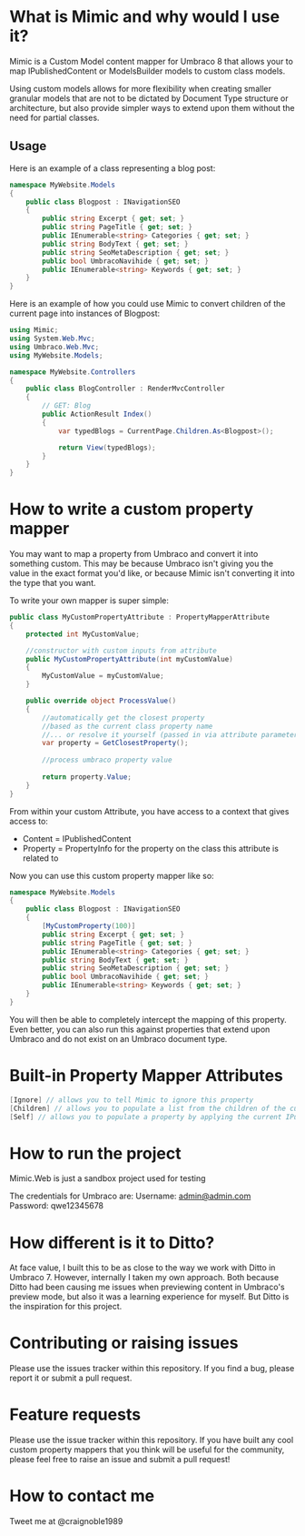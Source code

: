 # What is Mimic and why would I use it?
Mimic is a Custom Model content mapper for Umbraco 8 that allows your to map IPublishedContent or ModelsBuilder models to custom class models.  

Using custom models allows for more flexibility when creating smaller granular models that are not to be dictated by Document Type structure or architecture, but also provide simpler ways to extend upon them without the need for partial classes.

## Usage
Here is an example of a class representing a blog post:
```csharp
namespace MyWebsite.Models
{
    public class Blogpost : INavigationSEO
    {
        public string Excerpt { get; set; }
        public string PageTitle { get; set; }
        public IEnumerable<string> Categories { get; set; }
        public string BodyText { get; set; }
        public string SeoMetaDescription { get; set; }
        public bool UmbracoNavihide { get; set; }
        public IEnumerable<string> Keywords { get; set; }
    }
}
```

Here is an example of how you could use Mimic to convert children of the current page into instances of Blogpost:
```csharp
using Mimic;
using System.Web.Mvc;
using Umbraco.Web.Mvc;
using MyWebsite.Models;

namespace MyWebsite.Controllers
{
    public class BlogController : RenderMvcController
    {
        // GET: Blog
        public ActionResult Index()
        {      
            var typedBlogs = CurrentPage.Children.As<Blogpost>();

            return View(typedBlogs);
        }
    }
}
```

# How to write a custom property mapper
You may want to map a property from Umbraco and convert it into something custom.  This may be because Umbraco isn't giving you the value in the exact format you'd like, or because Mimic isn't converting it into the type that you want.

To write your own mapper is super simple:
```csharp
public class MyCustomPropertyAttribute : PropertyMapperAttribute
{
    protected int MyCustomValue;

    //constructor with custom inputs from attribute
    public MyCustomPropertyAttribute(int myCustomValue)
    {
        MyCustomValue = myCustomValue;
    }

    public override object ProcessValue()
    {
        //automatically get the closest property 
        //based as the current class property name
        //... or resolve it yourself (passed in via attribute parameter?)
        var property = GetClosestProperty();
        
        //process umbraco property value
        
        return property.Value;
    }
}
```

From within your custom Attribute, you have access to a context that gives access to:
* Content = IPublishedContent
* Property = PropertyInfo for the property on the class this attribute is related to

Now you can use this custom property mapper like so:
```csharp
namespace MyWebsite.Models
{
    public class Blogpost : INavigationSEO
    {
        [MyCustomProperty(100)]
        public string Excerpt { get; set; }
        public string PageTitle { get; set; }
        public IEnumerable<string> Categories { get; set; }
        public string BodyText { get; set; }
        public string SeoMetaDescription { get; set; }
        public bool UmbracoNavihide { get; set; }
        public IEnumerable<string> Keywords { get; set; }
    }
}
```

You will then be able to completely intercept the mapping of this property.  Even better, you can also run this against properties that extend upon Umbraco and do not exist on an Umbraco document type.

# Built-in Property Mapper Attributes
```csharp
[Ignore] // allows you to tell Mimic to ignore this property
[Children] // allows you to populate a list from the children of the current IPublishedContent model
[Self] // allows you to populate a property by applying the current IPublishedContent model to it
```


# How to run the project
Mimic.Web is just a sandbox project used for testing

The credentials for Umbraco are:
Username: admin@admin.com	
Password: qwe12345678

# How different is it to Ditto?
At face value, I built this to be as close to the way we work with Ditto in Umbraco 7.  However, internally I taken my own approach.  Both because Ditto had been causing me issues when previewing content in Umbraco's preview mode, but also it was a learning experience for myself.  But Ditto is the inspiration for this project.

# Contributing or raising issues
Please use the issues tracker within this repository.  If you find a bug, please report it or submit a pull request.

# Feature requests
Please use the issue tracker within this repository.  If you have built any cool custom property mappers that you think will be useful for the community, please feel free to raise an issue and submit a pull request!

# How to contact me
Tweet me at @craignoble1989
